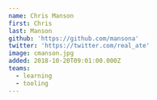 ```yaml
---
name: Chris Manson
first: Chris
last: Manson
github: 'https://github.com/mansona'
twitter: 'https://twitter.com/real_ate'
image: cmanson.jpg
added: 2018-10-20T09:01:00.000Z
teams:
  - learning
  - tooling
---
```

